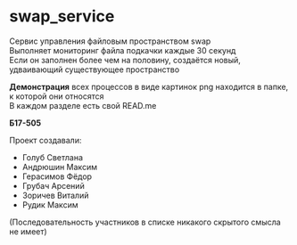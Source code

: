 # swap_service
Сервис управления файловым пространством swap  
Выполняет мониторинг файла подкачки каждые 30 секунд  
Если он заполнен более чем на половину, создаётся новый, удваивающий существующее пространство

**Демонстрация** всех процессов в виде картинок png находится в папке, к которой они относятся  
В каждом разделе есть свой READ.me

**Б17-505**

Проект создавали:
- Голуб Светлана
- Андрюшин Максим
- Герасимов Фёдор
- Грубач Арсений
- Зоричев Виталий
- Рудик Максим

(Последовательность участников в списке никакого скрытого смысла не имеет)


